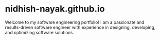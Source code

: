 # nidhish-nayak.github.io
Welcome to my software engineering portfolio! I am a passionate and results-driven software engineer with experience in designing, developing, and optimizing software solutions.
